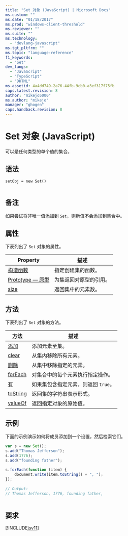 ```yaml
---
title: "Set 对象 (JavaScript) | Microsoft Docs"
ms.custom: ""
ms.date: "01/18/2017"
ms.prod: "windows-client-threshold"
ms.reviewer: ""
ms.suite: ""
ms.technology: 
  - "devlang-javascript"
ms.tgt_pltfrm: ""
ms.topic: "language-reference"
f1_keywords: 
  - "Set"
dev_langs: 
  - "JavaScript"
  - "TypeScript"
  - "DHTML"
ms.assetid: 4a4dd749-2a76-44fb-9cb0-a3ef317f75fb
caps.latest.revision: 8
author: "mikejo5000"
ms.author: "mikejo"
manager: "ghogen"
caps.handback.revision: 8
---
```

# Set 对象 (JavaScript)
可以是任何类型的单个值的集合。  
  
## 语法  
  
```  
setObj = new Set()  
  
```  
  
## 备注  
 如果尝试将非唯一值添加到 `Set`，则新值不会添加到集合中。  
  
## 属性  
 下表列出了 `Set` 对象的属性。  
  
|Property|描述|  
|--------------|--------|  
|[构造函数](../../javascript/reference/constructor-property-set.md)|指定创建集的函数。|  
|[Prototype — 原型](../../javascript/reference/prototype-property-set.md)|为集返回对原型的引用。|  
|[size](../../javascript/reference/size-property-set-javascript.md)|返回集中的元素数。|  
  
## 方法  
 下表列出了 `Set` 对象的方法。  
  
|方法|描述|  
|--------|--------|  
|[添加](../../javascript/reference/add-method-set-javascript.md)|添加元素至集。|  
|[clear](../../javascript/reference/clear-method-set-javascript.md)|从集内移除所有元素。|  
|[删除](../../javascript/reference/delete-method-set-javascript.md)|从集中移除指定的元素。|  
|[forEach](../../javascript/reference/foreach-method-set-javascript.md)|对集合中的每个元素执行指定操作。|  
|[有](../../javascript/reference/has-method-set-javascript.md)|如果集包含指定元素，则返回 `true`。|  
|[toString](../../javascript/reference/tostring-method-set-javascript.md)|返回集的字符串表示形式。|  
|[valueOf](../../javascript/reference/valueof-method-set-javascript.md)|返回指定对象的原始值。|  
  
## 示例  
 下面的示例演示如何将成员添加到一个设置，然后检索它们。  
  
```javascript  
var s = new Set();  
s.add("Thomas Jefferson");  
s.add(1776);  
s.add("founding father");  
  
s.forEach(function (item) {  
    document.write(item.toString() + ", ");  
});  
  
// Output:  
// Thomas Jefferson, 1776, founding father,  
  
```  
  
## 要求  
 [!INCLUDE[jsv11](../../javascript/reference/includes/jsv11-md.md)]